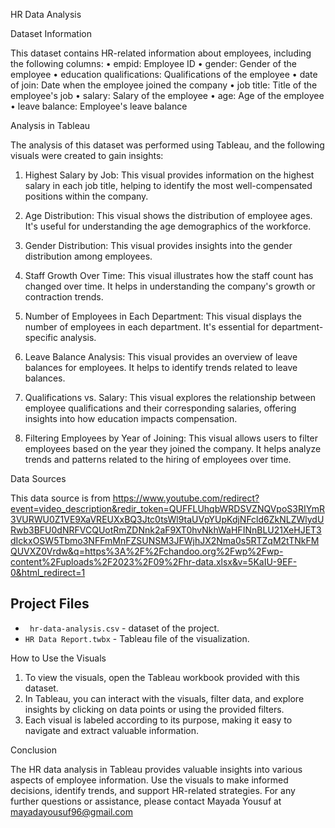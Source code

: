 HR Data Analysis

Dataset Information

This dataset contains HR-related information about employees, including the following columns:
•	empid: Employee ID
•	gender: Gender of the employee
•	education qualifications: Qualifications of the employee
•	date of join: Date when the employee joined the company
•	job title: Title of the employee's job
•	salary: Salary of the employee
•	age: Age of the employee
•	leave balance: Employee's leave balance


Analysis in Tableau

The analysis of this dataset was performed using Tableau, and the following visuals were created to gain insights:

1.	Highest Salary by Job: This visual provides information on the highest salary in each job title, helping to identify the most well-compensated positions within the company.

2.	Age Distribution: This visual shows the distribution of employee ages. It's useful for understanding the age demographics of the workforce.

3.	Gender Distribution: This visual provides insights into the gender distribution among employees.

4.	Staff Growth Over Time: This visual illustrates how the staff count has changed over time. It helps in understanding the company's growth or contraction trends.

5.	Number of Employees in Each Department: This visual displays the number of employees in each department. It's essential for department-specific analysis.

6.	Leave Balance Analysis: This visual provides an overview of leave balances for employees. It helps to identify trends related to leave balances.

7.	Qualifications vs. Salary: This visual explores the relationship between employee qualifications and their corresponding salaries, offering insights into how education impacts compensation.

8.	 Filtering Employees by Year of Joining: This visual allows users to filter employees based on the year they joined the company. It helps analyze trends and patterns related to the hiring of employees over time.


Data Sources


This data source is from 
https://www.youtube.com/redirect?event=video_description&redir_token=QUFFLUhqbWRDSVZNQVpoS3RIYmR3VURWU0Z1VE9XaVREUXxBQ3Jtc0tsWl9taUVpYUpKdjNFcld6ZkNLZWlydURwb3BFU0dNRFVCQUotRmZDNnk2aF9XT0hvNkhWaHFINnBLU21XeHJET3dIckxOSW5Tbmo3NFFmMnFZSUNSM3JFWjhJX2Nma0s5RTZqM2tTNkFMQUVXZ0Vrdw&q=https%3A%2F%2Fchandoo.org%2Fwp%2Fwp-content%2Fuploads%2F2023%2F09%2Fhr-data.xlsx&v=5KaIU-9EF-0&html_redirect=1

## Project Files


- ` hr-data-analysis.csv` - dataset of the project.
- `HR Data Report.twbx` - Tableau file of the visualization.


How to Use the Visuals


1.	To view the visuals, open the Tableau workbook provided with this dataset.
2.	In Tableau, you can interact with the visuals, filter data, and explore insights by clicking on data points or using the provided filters.
3.	Each visual is labeled according to its purpose, making it easy to navigate and extract valuable information.



Conclusion


The HR data analysis in Tableau provides valuable insights into various aspects of employee information. Use the visuals to make informed decisions, identify trends, and support HR-related strategies.
For any further questions or assistance, please contact Mayada Yousuf at mayadayousuf96@gmail.com

